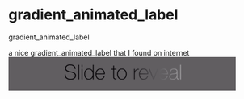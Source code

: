 # gradient_animated_label
gradient_animated_label

a nice gradient_animated_label that I found on internet
![](https://raw.githubusercontent.com/iOS-mamu/gradient_animated_label/master/222333.gif)

